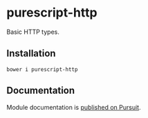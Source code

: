 # purescript-http

Basic HTTP types.

## Installation

```
bower i purescript-http
```

## Documentation

Module documentation is [published on Pursuit](https://pursuit.purescript.org/packages/purescript-http).
